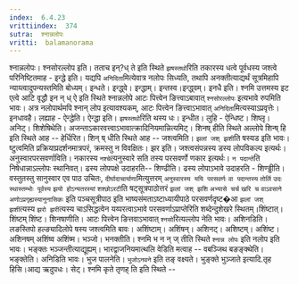 ```yaml
---
index:  6.4.23
vrittiindex:  374
sutra:  श्नान्नलोपः
vritti:  balamanorama 
---
```


श्नान्नलोपः। श्नसोरल्लोप इति। तताच इन्?ध् ते इति स्थिते `झषस्तथो`रिति तकारस्य धत्वे पूर्वधस्य जश्त्वे परिनिष्टितमाह - इन्द्धे इति। यद्यपि `अनिदिता`मित्येवात्र नलोपः सिध्यति, तथापि अनक्तीत्याद्यर्थं सूत्रमिहापि न्याय्त्वादुपन्यस्तमिति बोध्यम्। इन्धते। इन्द्ध्वे। इन्द्धाम्। इन्तस्व।इन्द्ध्वम्। इनधै इति। श्नमि उत्तमस्य इट एत्वे आटि वृद्धौ इन न् ध् ऐ इति स्थिते श्नान्नलोपे आटः पित्त्वेन ङित्त्वाऽबावात् `श्नसोरल्लोपः` इत्यभावे रुपमिति भावः। अत्र नलोपार्थमपि श्नान् लोप इत्यावश्यकम्, आटः पित्त्वेन ङित्त्वाऽभावात् `अनिदिता`मित्यस्याऽप्रवृत्तेः। इनधावहै। लह्याह - ऐन्द्धेति। ऐन्द्धा इति। `झषस्तथो`रिति थस्य धः। इन्धीत। लुहि - ऐन्धिष्ट। शिष्लृ।अनिट्। शिशेषिथेति। अजन्ताऽकारवत्त्वाऽभावात्क्रादिनियमान्नित्यमिट्। शिनष् हीति स्थिते अल्लोपे शिन्ष् हि इति स्थिते आह -- हेर्धिरित। शिन् ष् धीति स्थिते आह -- जश्त्वमिति। `झलां जश् झशी`ति षस्यड इति भावः। ष्टुत्वमिति प्रक्रियाप्रदर्शनमात्रपरं, क्रमस्तु न विवक्षितः। झर इति। जश्त्वसंपन्नस्य डस्य लोपविकल्प इत्यर्थः। अनुस्वारपरसवर्णाविति। नकारस्य `नश्चे`त्यनुस्वारे सति तस्य परसवर्णो णकार इत्यर्थः। `न पदान्ते`ति निषेधान्नाऽल्लोपः स्थानिवत्। ढस्य लोपपक्षे उदाहरति-- शिण्ढीति। ढस्य लोपाऽभावे उदाहरति - शिण्ड्ढीति। वस्तुतस्तु सानुस्वार एव पाठ उचितः, `दीर्घादाचार्याणा`मित्युत्तरम् `अनुस्वारस्य ययि परसवर्णः` `वा पदान्तस्य` `तोर्लि` `उदः स्थास्तम्भोः पूर्वस्य` `झयो होऽन्यतरस्यां` `शश्छोऽरटी`ति षट्सूत्रपाठोत्तरं `झलां जश् झशि` `अभ्यासे चर्च` `खरि च` `वाऽवसाने` `अणोऽप्रगृह्यस्यानुनासिकः` इति पञ्चसूत्रीपाठ इति भाष्यसंमताऽष्टाध्यायीपाठे परसवर्णदृष्ट�आ `झलां जश् झशी`त्यस्य `झरो झरी`त्यस्य चाऽसिद्धत्वेन यय्परत्वाऽभावे परसवर्णाऽप्राप्तेरिति शब्देन्दुशेखरे स्थितम्।शिंष्टात्। शिंष्टम् शिंष्ट। शिनषाणीति। आटः पित्त्वेन ङित्तवाऽभावात् `श्नसो`रित्यल्लोप नेति भावः। अशिनडिति। लङस्तिपो हल्ङ्यादिलोपे षस्य जश्त्वमिति बावः। अशिंष्टाम्। अशिंषन्। अशिनट्। अशिष्टम्। अशिंष्ट। अशिनषम् अशिंष्व अशिंष्म। भञ्जो। भनक्तीति। श्नमि भ न न् ज् तीति स्थिते `श्नान्न लोपः` इति नलोप इति भावः। भङ्क्तः भञ्जन्तीत्याद्यूह्यम्। भारद्वाजनियमात्थलि वेडिति मत्वाह -- वबञ्जिथ बङङ्क्थेति। भङ्क्तेति। अनिडिति भावः। भुज पालनेति। `भुजोऽनवने` इति तङ् वक्ष्यते। भुङ्क्ते भुञ्जाते इत्यादि.तृह हिसि।आद्य ऋदुपधः। सेट्। श्नमि कृते तृणह् ति इति स्थिते --

